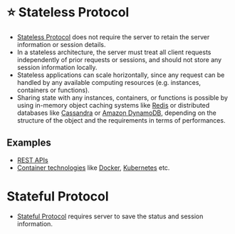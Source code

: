 # :star: Stateless Protocol
- [Stateless Protocol](https://www.geeksforgeeks.org/difference-between-stateless-and-stateful-protocol/) does not require the server to retain the server information or session details.
- In a stateless architecture, the server must treat all client requests independently of prior requests or sessions, and should not store any session information locally.
- Stateless applications can scale horizontally, since any request can be handled by any available computing resources (e.g. instances, containers or functions).
- Sharing state with any instances, containers, or functions is possible by using in-memory object caching systems like [Redis](../1_Databases/8_Caching-InMemory-Databases/Redis) or distributed databases like [Cassandra](../1_Databases/11_WideColumn-Databases/ApacheCasandra.md) or [Amazon DynamoDB](https://github.com/Anshul619/AWS-Services/tree/main/1_Databases/AmazonDynamoDB/Readme.md), depending on the structure of the object and the requirements in terms of performances.

## Examples
- [REST APIs](../8_API-Protocols/REST.md)
- [Container technologies](https://github.com/Anshul619/DevOps-SRE/tree/main/2_ContainerOrchestration/Readme.md) like [Docker](https://github.com/Anshul619/DevOps-SRE/tree/main/1_Containers/Docker/Readme.md), [Kubernetes](https://github.com/Anshul619/DevOps-SRE/tree/main/2_ContainerOrchestration/Kubernates/Readme.md) etc.

# Stateful Protocol
- [Stateful Protocol](https://www.geeksforgeeks.org/difference-between-stateless-and-stateful-protocol/) requires server to save the status and session information.